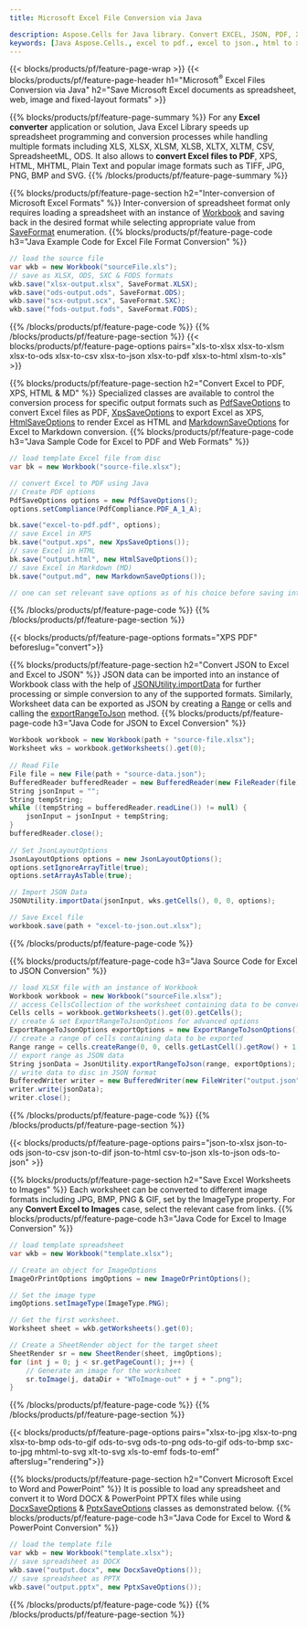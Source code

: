```yaml
---
title: Microsoft Excel File Conversion via Java 

description: Aspose.Cells for Java library. Convert EXCEL, JSON, PDF, XML, HTML, TXT, TSV, CSV, SQL, JPG, PNG and more formats with just few lines of Java code.
keywords: [Java Aspose.Cells., excel to pdf., excel to json., html to xps., csv to json., json to pdf., xml to excel and Convert files between various formats in Java]
---
```


{{< blocks/products/pf/feature-page-wrap >}}
{{< blocks/products/pf/feature-page-header h1="Microsoft<sup>&reg;</sup> Excel Files Conversion via Java" h2="Save Microsoft Excel documents as spreadsheet, web, image and fixed-layout formats" >}}

{{% blocks/products/pf/feature-page-summary %}}
For any **Excel converter** application or solution, Java Excel Library speeds up spreadsheet programming and conversion processes while handling multiple formats including XLS, XLSX, XLSM, XLSB, XLTX, XLTM, CSV, SpreadsheetML, ODS. It also allows to **convert Excel files to PDF**, XPS, HTML, MHTML, Plain Text and popular image formats such as TIFF, JPG, PNG, BMP and SVG.
{{% /blocks/products/pf/feature-page-summary  %}}

{{% blocks/products/pf/feature-page-section  h2="Inter-conversion of Microsoft Excel Formats" %}}
Inter-conversion of spreadsheet format only requires loading a spreadsheet with an instance of [Workbook](https://reference.aspose.com/cells/java/com.aspose.cells/Workbook) and saving back in the desired format while selecting appropriate value from [SaveFormat](https://reference.aspose.com/cells/java/com.aspose.cells/SaveFormat) enumeration.
{{% blocks/products/pf/feature-page-code h3="Java Example Code for Excel File Format Conversion" %}}

```cs
// load the source file
var wkb = new Workbook("sourceFile.xls");
// save as XLSX, ODS, SXC & FODS formats
wkb.save("xlsx-output.xlsx", SaveFormat.XLSX);
wkb.save("ods-output.ods", SaveFormat.ODS);
wkb.save("scx-output.scx", SaveFormat.SXC);
wkb.save("fods-output.fods", SaveFormat.FODS);
```
{{% /blocks/products/pf/feature-page-code  %}}
{{% /blocks/products/pf/feature-page-section %}}
{{< blocks/products/pf/feature-page-options pairs="xls-to-xlsx xlsx-to-xlsm xlsx-to-ods xlsx-to-csv xlsx-to-json xlsx-to-pdf xlsx-to-html xlsm-to-xls" >}}


{{% blocks/products/pf/feature-page-section  h2="Convert Excel to PDF, XPS, HTML & MD" %}}
Specialized classes are available to control the conversion process for specific output formats such as [PdfSaveOptions](https://reference.aspose.com/cells/java/com.aspose.cells/PdfSaveOptions) to convert Excel files as PDF, [XpsSaveOptions](https://reference.aspose.com/cells/java/com.aspose.cells/XpsSaveOptions) to export Excel as XPS, [HtmlSaveOptions](https://reference.aspose.com/cells/java/com.aspose.cells/HtmlSaveOptions) to render Excel as HTML and [MarkdownSaveOptions](https://reference.aspose.com/cells/java/com.aspose.cells/MarkdownSaveOptions) for Excel to Markdown conversion. 
{{% blocks/products/pf/feature-page-code h3="Java Sample Code for Excel to PDF and Web Formats" %}}

```cs
// load template Excel file from disc
var bk = new Workbook("source-file.xlsx");

// convert Excel to PDF using Java
// Create PDF options
PdfSaveOptions options = new PdfSaveOptions();
options.setCompliance(PdfCompliance.PDF_A_1_A);

bk.save("excel-to-pdf.pdf", options);
// save Excel in XPS
bk.save("output.xps", new XpsSaveOptions());
// save Excel in HTML
bk.save("output.html", new HtmlSaveOptions());
// save Excel in Markdown (MD)
bk.save("output.md", new MarkdownSaveOptions());

// one can set relevant save options as of his choice before saving into relevant format
```
{{% /blocks/products/pf/feature-page-code  %}}
{{% /blocks/products/pf/feature-page-section %}}

{{< blocks/products/pf/feature-page-options formats="XPS PDF" beforeslug="convert">}}

{{% blocks/products/pf/feature-page-section  h2="Convert JSON to Excel and Excel to JSON" %}}
JSON data can be imported into an instance of Workbook class with the help of [JSONUtility.importData](https://reference.aspose.com/cells/java/com.aspose.cells/jsonutility#importData) for further processing or simple conversion to any of the supported formats. Similarly, Worksheet data can be exported as JSON by creating a [Range](https://reference.aspose.com/cells/java/com.aspose.cells/range) or cells and calling the [exportRangeToJson](https://reference.aspose.com/cells/java/com.aspose.cells/jsonutility) method.
{{% blocks/products/pf/feature-page-code h3="Java Code for JSON to Excel Conversion" %}}
```cs
Workbook workbook = new Workbook(path + "source-file.xlsx");
Worksheet wks = workbook.getWorksheets().get(0);
		
// Read File
File file = new File(path + "source-data.json");
BufferedReader bufferedReader = new BufferedReader(new FileReader(file));
String jsonInput = "";
String tempString;
while ((tempString = bufferedReader.readLine()) != null) {
	jsonInput = jsonInput + tempString; 
}
bufferedReader.close();
							
// Set JsonLayoutOptions
JsonLayoutOptions options = new JsonLayoutOptions();
options.setIgnoreArrayTitle(true);
options.setArrayAsTable(true);

// Import JSON Data
JSONUtility.importData(jsonInput, wks.getCells(), 0, 0, options);

// Save Excel file
workbook.save(path + "excel-to-json.out.xlsx");
```
{{% /blocks/products/pf/feature-page-code %}}

{{% blocks/products/pf/feature-page-code h3="Java Source Code for Excel to JSON Conversion" %}}
```cs
// load XLSX file with an instance of Workbook
Workbook workbook = new Workbook("sourceFile.xlsx");
// access CellsCollection of the worksheet containing data to be converted
Cells cells = workbook.getWorksheets().get(0).getCells();
// create & set ExportRangeToJsonOptions for advanced options
ExportRangeToJsonOptions exportOptions = new ExportRangeToJsonOptions();
// create a range of cells containing data to be exported
Range range = cells.createRange(0, 0, cells.getLastCell().getRow() + 1, cells.getLastCell().getColumn() + 1);
// export range as JSON data
String jsonData = JsonUtility.exportRangeToJson(range, exportOptions);
// write data to disc in JSON format
BufferedWriter writer = new BufferedWriter(new FileWriter("output.json"));
writer.write(jsonData);
writer.close();    
```
{{% /blocks/products/pf/feature-page-code %}}
{{% /blocks/products/pf/feature-page-section %}}

{{< blocks/products/pf/feature-page-options pairs="json-to-xlsx json-to-ods json-to-csv json-to-dif json-to-html csv-to-json xls-to-json ods-to-json" >}}

{{% blocks/products/pf/feature-page-section  h2="Save Excel Worksheets to Images" %}}
Each worksheet can be converted to different image formats including JPG, BMP, PNG & GIF, set by the ImageType property. For any **Convert Excel to Images** case, select the relevant case from links.
{{% blocks/products/pf/feature-page-code h3="Java Code for Excel to Image Conversion" %}}
```cs
// load template spreadsheet
var wkb = new Workbook("template.xlsx");

// Create an object for ImageOptions
ImageOrPrintOptions imgOptions = new ImageOrPrintOptions();

// Set the image type
imgOptions.setImageType(ImageType.PNG);

// Get the first worksheet.
Worksheet sheet = wkb.getWorksheets().get(0);

// Create a SheetRender object for the target sheet
SheetRender sr = new SheetRender(sheet, imgOptions);
for (int j = 0; j < sr.getPageCount(); j++) {
	// Generate an image for the worksheet
	sr.toImage(j, dataDir + "WToImage-out" + j + ".png");
}
```
{{% /blocks/products/pf/feature-page-code %}}
{{% /blocks/products/pf/feature-page-section %}}

{{< blocks/products/pf/feature-page-options pairs="xlsx-to-jpg xlsx-to-png xlsx-to-bmp ods-to-gif ods-to-svg ods-to-png ods-to-gif ods-to-bmp sxc-to-jpg mhtml-to-svg xlt-to-svg xls-to-emf fods-to-emf" afterslug="rendering">}}

{{% blocks/products/pf/feature-page-section  h2="Convert Microsoft Excel to Word and PowerPoint" %}}
It is possible to load any spreadsheet and convert it to Word DOCX & PowerPoint PPTX files while using [DocxSaveOptions](https://reference.aspose.com/cells/java/com.aspose.cells/DocxSaveOptions) & [PptxSaveOptions](https://reference.aspose.com/cells/java/com.aspose.cells/PptxSaveOptions) classes as demonstrated below.
{{% blocks/products/pf/feature-page-code h3="Java Code for Excel to Word & PowerPoint Conversion" %}}
```cs
// load the template file
var wkb = new Workbook("template.xlsx");
// save spreadsheet as DOCX
wkb.save("output.docx", new DocxSaveOptions());
// save spreadsheet as PPTX
wkb.save("output.pptx", new PptxSaveOptions());
```
{{% /blocks/products/pf/feature-page-code %}}
{{% /blocks/products/pf/feature-page-section %}}
